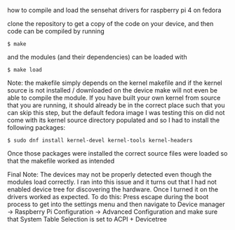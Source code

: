 how to compile and load the sensehat drivers for raspberry pi 4 on fedora

clone the repository to get a copy of the code on your device, and then code can be compiled by running

`$ make`

and the modules (and their dependencies) can be loaded with

`$ make load`

Note: the makefile simply depends on the kernel makefile and if the kernel source is not installed / downloaded on the device make will not even be able to compile the module.
If you have built your own kernel from source that you are running, it should already be in the correct place such that you can skip this step,
but the default fedora image I was testing this on did not come with its kernel source directory populated and so I had to install the following packages:

`$ sudo dnf install kernel-devel kernel-tools kernel-headers`

Once those packages were installed the correct source files were loaded so that the makefile worked as intended

Final Note: The devices may not be properly detected even though the modules load correctly. I ran into this issue and it turns
out that I had not enabled device tree for discovering the hardware. Once I turned it on the drivers worked as expected. To do this:
Press escape during the boot process to get into the settings menu and then navigate to Device manager -> Raspberry Pi Configuration -> Advanced Configuration
and make sure that System Table Selection is set to ACPI + Devicetree
